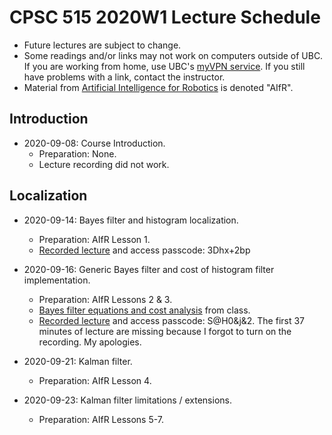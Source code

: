 # CPSC 515 2020W1 Lecture Schedule

* Future lectures are subject to change.
* Some readings and/or links may not work on computers outside of UBC.  If you are working from home, use UBC's [myVPN service](https://it.ubc.ca/services/email-voice-internet/myvpn).  If you still have problems with a link, contact the instructor.
* Material from [Artificial Intelligence for Robotics](https://classroom.udacity.com/courses/cs373) is denoted "AIfR".

## Introduction

* 2020-09-08: Course Introduction.
  * Preparation: None.
  * Lecture recording did not work.

## Localization

* 2020-09-14: Bayes filter and histogram localization.
  * Preparation: AIfR Lesson 1.
  * [Recorded lecture](https://ubc.zoom.us/rec/share/h3zWbbupK8L18Rjps8L3_3tZCqeAH2ALLXC5R_kx9QYug9wGa8y13KfumXHr0ny0.UZJpl8KBeMRzaCDN) and access passcode: 3Dhx+2bp

* 2020-09-16: Generic Bayes filter and cost of histogram filter implementation.
  * Preparation: AIfR Lessons 2 & 3.
  * [Bayes filter equations and cost analysis](Lecture-Files/lecture-03.md) from class.
  * [Recorded lecture](https://ubc.zoom.us/rec/share/iLDjdivwGYXQToyT6pxNpL_YfhFAYH4xYgKM1dluCx4S07sGQ_apD_OQDdRTaQs.Ju0BSL8H7hGdtgfM) and access passcode: S@H0&j&2.  The first 37 minutes of lecture are missing because I forgot to turn on the recording.  My apologies.

* 2020-09-21: Kalman filter.
  * Preparation: AIfR Lesson 4.

* 2020-09-23: Kalman filter limitations / extensions.
  * Preparation: AIfR Lessons 5-7.
